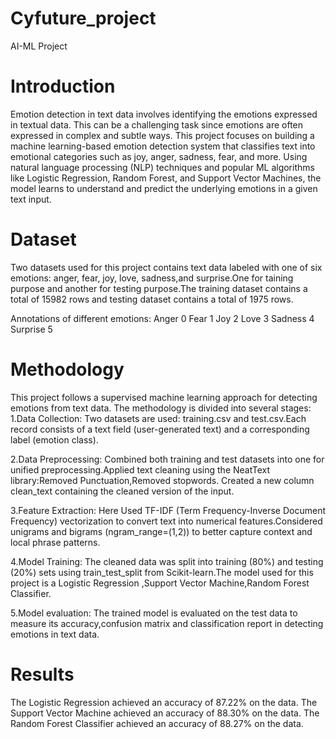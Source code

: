 # Cyfuture_project
AI-ML Project
# Introduction
Emotion detection in text data involves identifying the emotions expressed in textual data. This can be a challenging task since emotions are often expressed in complex and subtle ways. 
This project focuses on building a machine learning-based emotion detection system that classifies text into emotional categories such as joy, anger, sadness, fear, and more. Using natural language processing (NLP) techniques and popular ML algorithms like Logistic Regression, Random Forest, and Support Vector Machines, the model learns to understand and predict the underlying emotions in a given text input.
# Dataset
Two datasets used for this project contains text data labeled with one of six emotions: anger, fear, joy, love, sadness,and surprise.One for taining purpose and another for testing purpose.The training dataset contains a total of 15982 rows and testing dataset contains a total of 1975 rows.

Annotations of different emotions:
Anger    0
Fear     1
Joy      2
Love     3
Sadness  4
Surprise 5
# Methodology
This project follows a supervised machine learning approach for detecting emotions from text data. The methodology is divided into several stages:
1.Data Collection: Two datasets are used: training.csv and test.csv.Each record consists of a text field (user-generated text) and a corresponding label (emotion class).

2.Data Preprocessing: Combined both training and test datasets into one for unified preprocessing.Applied text cleaning using the NeatText library:Removed Punctuation,Removed stopwords. Created a new column clean_text containing the cleaned version of the input.

3.Feature Extraction: Here Used TF-IDF (Term Frequency-Inverse Document Frequency) vectorization to convert text into numerical features.Considered unigrams and bigrams (ngram_range=(1,2)) to better capture context and local phrase patterns.

4.Model Training: The cleaned data was split into training (80%) and testing (20%) sets using train_test_split from Scikit-learn.The model used for this project is a Logistic Regression ,Support Vector Machine,Random Forest Classifier.

5.Model evaluation: The trained model is evaluated on the test data to measure its accuracy,confusion matrix and classification report in detecting emotions in text data.
# Results
The Logistic Regression achieved an accuracy of 87.22% on the data.
The Support Vector Machine achieved an accuracy of 88.30% on the data.
The Random Forest Classifier achieved an accuracy of 88.27% on the data.



